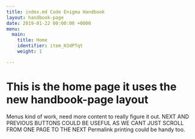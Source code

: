 ```yaml
---
title: index.md Code Enigma Handbook
layout: handbook-page
date: 2019-01-22 00:00:00 +0000
menu:
  main:
    title: Home
    identifier: item_H3dPTqt
    weight: 1

---
```

# This is the home page it uses the new handbook-page layout
Menus kind of work, need more content to really figure it out.
NEXT AND PREVIOUS BUTTONS COULD BE USEFUL AS WE CANT JUST SCROLL FROM ONE PAGE TO THE NEXT
Permalink printing could be handy too.